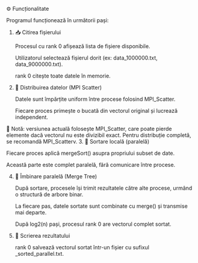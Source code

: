 ⚙️ Funcționalitate

Programul funcționează în următorii pași:
1. 📥 Citirea fișierului

    Procesul cu rank 0 afișează lista de fișiere disponibile.

    Utilizatorul selectează fișierul dorit (ex: data_1000000.txt, data_9000000.txt).

    rank 0 citește toate datele în memorie.

2. 🔀 Distribuirea datelor (MPI Scatter)

    Datele sunt împărțite uniform între procese folosind MPI_Scatter.

    Fiecare proces primește o bucată din vectorul original și lucrează independent.

📌 Notă: versiunea actuală folosește MPI_Scatter, care poate pierde elemente dacă vectorul nu este divizibil exact. Pentru distribuție completă, se recomandă MPI_Scatterv.
3. 🧮 Sortare locală (paralelă)
    
   Fiecare proces aplică mergeSort() asupra propriului subset de date.

   Această parte este complet paralelă, fără comunicare între procese.

4. 🌲 Îmbinare paralelă (Merge Tree)

    După sortare, procesele își trimit rezultatele către alte procese, urmând o structură de arbore binar.

    La fiecare pas, datele sortate sunt combinate cu merge() și transmise mai departe.

    După log2(n) pași, procesul rank 0 are vectorul complet sortat.

5. 💾 Scrierea rezultatului

    rank 0 salvează vectorul sortat într-un fișier cu sufixul _sorted_parallel.txt.
